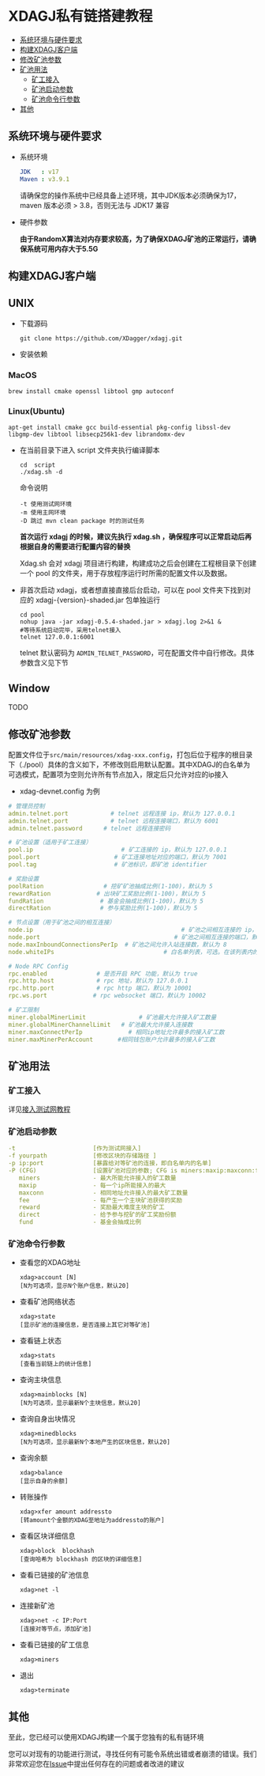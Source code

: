 # XDAGJ私有链搭建教程


  - [系统环境与硬件要求](#系统环境与硬件要求)
  - [构建XDAGJ客户端](#构建XDAGJ客户端)
  - [修改矿池参数](#修改矿池参数)
  - [矿池用法](#矿池用法)
    - [矿工接入](#矿工接入)
    - [矿池启动参数](#矿池启动参数)
    - [矿池命令行参数](#矿池命令行参数)
  - [其他](#其他)

## 系统环境与硬件要求

- 系统环境

  ```yaml
  JDK   : v17
  Maven : v3.9.1
  ```

  请确保您的操作系统中已经具备上述环境，其中JDK版本必须确保为17，maven 版本必须 > 3.8，否则无法与 JDK17 兼容

- 硬件参数

  **由于RandomX算法对内存要求较高，为了确保XDAGJ矿池的正常运行，请确保系统可用内存大于5.5G**



## 构建XDAGJ客户端

## UNIX

- 下载源码

  ```shell
  git clone https://github.com/XDagger/xdagj.git
  ```

- 安装依赖
### MacOS
  ```shell
  brew install cmake openssl libtool gmp autoconf 
  
  ```
### Linux(Ubuntu)
  ```shell
  apt-get install cmake gcc build-essential pkg-config libssl-dev libgmp-dev libtool libsecp256k1-dev librandomx-dev
  ```

- 在当前目录下进入 script 文件夹执行编译脚本

  ```shell
  cd  script
  ./xdag.sh -d
  ```

  命令说明

  ```shell
  -t 使用测试网环境
  -m 使用主网环境
  -D 跳过 mvn clean package 时的测试任务
  ```

  **首次运行 xdagj 的时候，建议先执行 xdag.sh ，确保程序可以正常启动后再根据自身的需要进行配置内容的替换**

  Xdag.sh 会对 xdagj 项目进行构建，构建成功之后会创建在工程根目录下创建一个 pool 的文件夹，用于存放程序运行时所需的配置文件以及数据。

- 非首次启动 xdagj，或者想直接直接后台启动，可以在 pool 文件夹下找到对应的 xdagj-{version}-shaded.jar 包单独运行

  ```shell
  cd pool
  nohup java -jar xdagj-0.5.4-shaded.jar > xdagj.log 2>&1 &
  #等待系统启动完毕，采用telnet接入
  telnet 127.0.0.1:6001
  ```

  telnet 默认密码为 `ADMIN_TELNET_PASSWORD`，可在配置文件中自行修改。具体参数含义见下节

## Window

TODO



## 修改矿池参数

配置文件位于`src/main/resources/xdag-xxx.config`，打包后位于程序的根目录下（./pool）具体的含义如下，不修改则启用默认配置。其中XDAGJ的白名单为可选模式，配置项为空则允许所有节点加入，限定后只允许对应的ip接入

- xdag-devnet.config 为例

```yaml
# 管理员控制
admin.telnet.port            # telnet 远程连接 ip，默认为 127.0.0.1
admin.telnet.port            # telnet 远程连接端口，默认为 6001
admin.telnet.password	   # telnet 远程连接密码

# 矿池设置（适用于矿工连接）
pool.ip                         # 矿工连接的 ip，默认为 127.0.0.1
pool.port                     # 矿工连接地址对应的端口，默认为 7001
pool.tag                      # 矿池标识，即矿池 identifier

# 奖励设置
poolRation                 # 挖矿矿池抽成比例(1-100)，默认为 5
rewardRation             # 出块矿工奖励比例(1-100)，默认为 5
fundRation                # 基金会抽成比例(1-100)，默认为 5
directRation              # 参与奖励比例(1-100)，默认为 5

# 节点设置（用于矿池之间的相互连接）
node.ip                                          # 矿池之间相互连接的 ip，默认为 127.0.0.1
node.port                                      # 矿池之间相互连接的端口，默认为 8001
node.maxInboundConnectionsPerIp  # 矿池之间允许入站连接数，默认为 8
node.whiteIPs                               # 白名单列表，可选。在该列表内的 ip 才允许被连接

# Node RPC Config
rpc.enabled              # 是否开启 RPC 功能，默认为 true
rpc.http.host            # rpc 地址，默认为 127.0.0.1
rpc.http.port            # rpc http 端口，默认为 10001
rpc.ws.port             # rpc websocket 端口，默认为 10002

# 矿工限制
miner.globalMinerLimit               # 矿池最大允许接入矿工数量
miner.globalMinerChannelLimit   # 矿池最大允许接入连接数
miner.maxConnectPerIp             # 相同ip地址允许最多的接入矿工数
miner.maxMinerPerAccount       #相同钱包账户允许最多的接入矿工数
```



## 矿池用法

### 矿工接入

详见[接入测试网教程](XDAGJ_TestNet_Tutorial_zh.md)

### 矿池启动参数

```yaml
-t                      [作为测试网接入]
-f yourpath             [修改区块的存储路径 ]
-p ip:port              [暴露给对等矿池的连接，即白名单内的名单]
-P (CFG)                [设置矿池对应的参数; CFG is miners:maxip:maxconn:fee:reward:direct:fund
   miners               - 最大所能允许接入的矿工数量
   maxip                - 每一个ip所能接入的最大
   maxconn              - 相同地址允许接入的最大矿工数量
   fee                  - 每产生一个主块矿池获得的奖励
   reward               - 奖励最大难度主块的矿工
   direct               - 给予参与挖矿的矿工奖励份额
   fund                 - 基金会抽成比例
```

### 矿池命令行参数

- 查看您的XDAG地址

  ```she
  xdag>account [N]
  [N为可选项，显示N个账户信息，默认20]
  ```

- 查看矿池网络状态

  ```shell
  xdag>state
  [显示矿池的连接信息，是否连接上其它对等矿池]
  ```

- 查看链上状态

  ```shell
  xdag>stats
  [查看当前链上的统计信息]
  ```

- 查询主块信息

  ```shell
  xdag>mainblocks [N]
  [N为可选项，显示最新N个主块信息，默认20]
  ```

- 查询自身出块情况

  ```shell
  xdag>minedblocks
  [N为可选项，显示最新N个本地产生的区块信息，默认20]
  ```

- 查询余额

  ```shell
  xdag>balance
  [显示自身的余额]
  ```

- 转账操作

  ```shell
  xdag>xfer amount addressto
  [转amount个金额的XDAG至地址为addressto的账户]
  ```

- 查看区块详细信息

  ```shell
  xdag>block  blockhash
  [查询哈希为 blockhash 的区块的详细信息]
  ```

- 查看已链接的矿池信息

  ```shell
  xdag>net -l
  ```

- 连接新矿池

  ```shell
  xdag>net -c IP:Port
  [连接对等节点，添加矿池]
  ```

- 查看已链接的矿工信息

  ```shell
  xdag>miners
  ```

- 退出

  ```shell
  xdag>terminate
  ```



## 其他

至此，您已经可以使用XDAGJ构建一个属于您独有的私有链环境

您可以对现有的功能进行测试，寻找任何有可能令系统出错或者崩溃的错误。我们非常欢迎您在[Issue](https://github.com/XDagger/xdagj/issues)中提出任何存在的问题或者改进的建议

